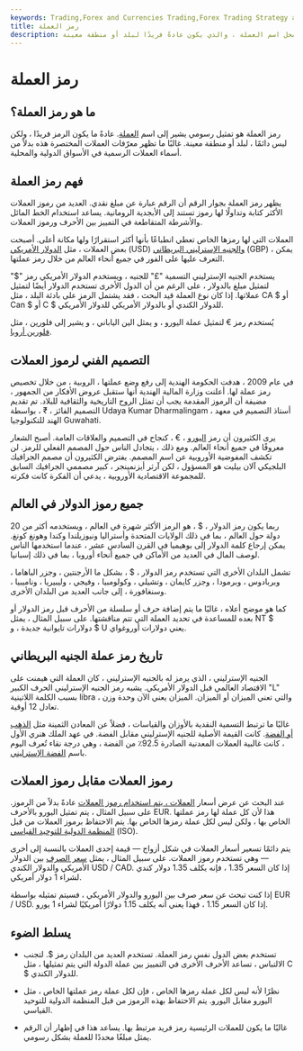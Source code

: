 ```yaml
---
keywords: Trading,Forex and Currencies Trading,Forex Trading Strategy and Education,Strategy and Education
title: رمز العملة
description: رمز العملة هو تمثيل رسومي يحل محل اسم العملة ، والذي يكون عادةً فريدًا لبلد أو منطقة معينة.
---
```


# رمز العملة
## ما هو رمز العملة؟

رمز العملة هو تمثيل رسومي يشير إلى اسم [العملة](/currency). عادةً ما يكون الرمز فريدًا ، ولكن ليس دائمًا ، لبلد أو منطقة معينة. غالبًا ما تظهر معرّفات العملات المختصرة هذه بدلاً من أسماء العملات الرسمية في الأسواق الدولية والمحلية.

## فهم رمز العملة

يظهر رمز العملة بجوار الرقم أن الرقم عبارة عن مبلغ نقدي. العديد من رموز العملات الأكثر كتابة وتداولًا لها رموز تستند إلى الأبجدية الرومانية. يساعد استخدام الخط المائل والأشرطة المتقاطعة في التمييز بين الأحرف ورموز العملات.

العملات التي لها رمزها الخاص تعطي انطباعًا بأنها أكثر استقرارًا ولها مكانة أعلى. أصبحت بعض العملات ، مثل [الدولار الأمريكي](/usd-united-states-dollar) (USD) [والجنيه الإسترليني البريطاني](/gbp) (GBP) ، يمكن التعرف عليها على الفور في جميع أنحاء العالم من خلال رمز عملتها.

يستخدم الجنيه الإسترليني التسمية "£" للجنيه ، ويستخدم الدولار الأمريكي رمز "$" لتمثيل مبلغ بالدولار ، على الرغم من أن الدول الأخرى تستخدم الدولار أيضًا لتمثيل عملاتها. إذا كان نوع العملة قيد البحث ، فقد يشتمل الرمز على بادئة البلد ، مثل CA $ أو Can $ أو C $ للدولار الكندي أو بالدولار الأمريكي للدولار الأمريكي.

يُستخدم رمز € لتمثيل عملة اليورو ، و يمثل الين الياباني ، و يشير إلى فلورين ، مثل [فلورين أروبا](/awg-aruban-florin).

## التصميم الفني لرموز العملات

في عام 2009 ، هدفت الحكومة الهندية إلى رفع وضع عملتها ، الروبية ، من خلال تخصيص رمز عملة لها. أعلنت وزارة المالية الهندية أنها ستقبل عروض الأفكار من الجمهور ، مضيفة أن الرموز المقدمة يجب أن تمثل الروح التاريخية والثقافية للبلاد. تم تقديم التصميم الفائز ، ₹ ، بواسطة Udaya Kumar Dharmalingam ، أستاذ التصميم في معهد الهند للتكنولوجيا Guwahati.

يرى الكثيرون أن رمز [اليورو](/euro) ، € ، كنجاح في التصميم والعلاقات العامة. أصبح الشعار معروفًا في جميع أنحاء العالم. ومع ذلك ، يتجادل الناس حول المصمم الفعلي للرمز. لن تكشف المفوضية الأوروبية عن اسم المصمم. يفترض الكثيرون أن مصمم الجرافيك البلجيكي آلان بيليت هو المسؤول ، لكن آرثر أيزنمينجر ، كبير مصممي الجرافيك السابق للمجموعة الاقتصادية الأوروبية ، يدعي أن الفكرة كانت فكرته.

## جميع رموز الدولار في العالم

ربما يكون رمز الدولار ، $ ، هو الرمز الأكثر شهرة في العالم ، ويستخدمه أكثر من 20 دولة حول العالم ، بما في ذلك الولايات المتحدة وأستراليا ونيوزيلندا وكندا وهونغ كونغ. يمكن إرجاع كلمة الدولار إلى بوهيميا في القرن السادس عشر ، عندما استخدمها الناس لوصف المال في العديد من الأماكن في جميع أنحاء أوروبا ، بما في ذلك إسبانيا.

تشمل البلدان الأخرى التي تستخدم رمز الدولار ، $ ، بشكل ما الأرجنتين ، وجزر الباهاما ، وبربادوس ، وبرمودا ، وجزر كايمان ، وتشيلي ، وكولومبيا ، وفيجي ، وليبيريا ، وناميبيا ، وسنغافورة ، إلى جانب العديد من البلدان الأخرى.

كما هو موضح أعلاه ، غالبًا ما يتم إضافة حرف أو سلسلة من الأحرف قبل رمز الدولار أو بعده للمساعدة في تحديد العملة التي تتم مناقشتها. على سبيل المثال ، يمثل NT $ دولارات تايوانية جديدة ، و $ U يعني دولارات أوروغواي.

## تاريخ رمز عملة الجنيه البريطاني

الجنيه الإسترليني ، الذي يرمز له بالجنيه الإسترليني ، كان العملة التي هيمنت على الاقتصاد العالمي قبل الدولار الأمريكي. يشبه رمز الجنيه الإسترليني الحرف الكبير "L" بسبب الكلمة اللاتينية libra ، والتي تعني الميزان أو الميزان. الميزان يعني الآن وحدة وزن تعادل 12 أوقية.

غالبًا ما ترتبط التسمية النقدية بالأوزان والقياسات ، فضلاً عن المعادن الثمينة مثل [الذهب أو الفضة](/preciousmetal). كانت القيمة الأصلية للجنيه الإسترليني مقابل الفضة. في عهد الملك هنري الأول ، كانت غالبية العملات المعدنية الصادرة 92.5٪ من الفضة ، وهي درجة نقاء تُعرف اليوم باسم [الفضة الإسترليني](/commoditiesexchange).

## رموز العملات مقابل رموز العملات

عند البحث عن عرض أسعار [العملات ، يتم استخدام رموز العملات](/currencypair) عادةً بدلاً من الرموز. على سبيل المثال ، يتم تمثيل اليورو بالأحرف EUR. هذا لأن كل عملة لها رمز عملتها الخاص بها ، ولكن ليس لكل عملة رمزها الخاص بها. يتم الاحتفاظ برموز العملات من قبل [المنظمة الدولية للتوحيد القياسي](/international-organization-for-standardization-iso) (ISO).

يتم دائمًا تسعير أسعار العملات في شكل أزواج — قيمة إحدى العملات بالنسبة إلى أخرى — وهي تستخدم رموز العملات. على سبيل المثال ، يمثل [سعر الصرف](/exchangerate) بين الدولار الأمريكي والدولار الكندي USD / CAD. إذا كان السعر 1.35 ، فإنه يكلف 1.35 دولار كندي لشراء 1 دولار أمريكي.

إذا كنت تبحث عن سعر صرف بين اليورو والدولار الأمريكي ، فسيتم تمثيله بواسطة EUR / USD. إذا كان السعر 1.15 ، فهذا يعني أنه يكلف 1.15 دولارًا أمريكيًا لشراء 1 يورو.

## يسلط الضوء

- تستخدم بعض الدول نفس رمز العملة. تستخدم العديد من البلدان رمز $. لتجنب الالتباس ، تساعد الأحرف الأخرى في التمييز بين عملة الدولة التي يتم تمثيلها ، مثل C $ للدولار الكندي.

- نظرًا لأنه ليس لكل عملة رمزها الخاص ، فإن لكل عملة رمز عملتها الخاص ، مثل اليورو مقابل اليورو. يتم الاحتفاظ بهذه الرموز من قبل المنظمة الدولية للتوحيد القياسي.

- غالبًا ما يكون للعملات الرئيسية رمز فريد مرتبط بها. يساعد هذا في إظهار أن الرقم يمثل مبلغًا محددًا للعملة بشكل رسومي.

